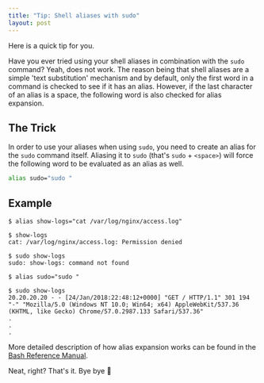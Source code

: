 ```yaml
---
title: "Tip: Shell aliases with sudo"
layout: post
---
```


Here is a quick tip for you.

Have you ever tried using your shell aliases in combination with the `sudo` command? Yeah, does not work. The reason being that shell aliases are a simple 'text substitution' mechanism and by default, only the first word in a command is checked to see if it has an alias. However, if the last character of an alias is a space, the following word is also checked for alias expansion.

## The Trick

In order to use your aliases when using `sudo`, you need to create an alias for the `sudo` command itself. Aliasing it to `sudo` (that's `sudo` + `<space>`) will force the following word to be evaluated as an alias as well.

```bash
alias sudo="sudo "
```

## Example

```shell
$ alias show-logs="cat /var/log/nginx/access.log"

$ show-logs
cat: /var/log/nginx/access.log: Permission denied

$ sudo show-logs
sudo: show-logs: command not found

$ alias sudo="sudo "

$ sudo show-logs
20.20.20.20 - - [24/Jan/2018:22:48:12+0000] "GET / HTTP/1.1" 301 194 "-" "Mozilla/5.0 (Windows NT 10.0; Win64; x64) AppleWebKit/537.36 (KHTML, like Gecko) Chrome/57.0.2987.133 Safari/537.36"
.
.
.
```

More detailed description of how alias expansion works can be found in the [Bash Reference Manual](http://www.gnu.org/software/bash/manual/bashref.html#Aliases).

Neat, right? That's it. Bye bye 👋
